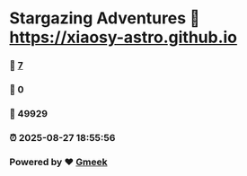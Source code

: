 # Stargazing Adventures :link: https://xiaosy-astro.github.io 
### :page_facing_up: [7](https://xiaosy-astro.github.io/tag.html) 
### :speech_balloon: 0 
### :hibiscus: 49929 
### :alarm_clock: 2025-08-27 18:55:56 
### Powered by :heart: [Gmeek](https://github.com/Meekdai/Gmeek)
